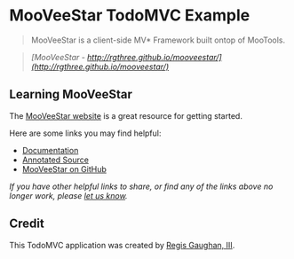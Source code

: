 # MooVeeStar TodoMVC Example

> MooVeeStar is a client-side MV* Framework built ontop of MooTools.

> _[MooVeeStar - http://rgthree.github.io/mooveestar/](http://rgthree.github.io/mooveestar/)_


## Learning MooVeeStar

The [MooVeeStar website](http://rgthree.github.io/mooveestar/) is a great resource for getting started.

Here are some links you may find helpful:

* [Documentation](http://rgthree.github.io/mooveestar/)
* [Annotated Source](http://rgthree.github.io/mooveestar/docs/mooveestar.html)
* [MooVeeStar on GitHub](https://github.com/rgthree/mooveestar/)

_If you have other helpful links to share, or find any of the links above no longer work, please [let us know](https://github.com/tastejs/todomvc/issues)._


## Credit

This TodoMVC application was created by [Regis Gaughan, III](http://regisgaughan.com).
